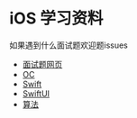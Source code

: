 # iOS 学习资料
如果遇到什么面试题欢迎题issues

-   <a href="./面试题网页.md"> 面试题网页 </a> 
-   <a href="./OC.md"> OC </a> 
-   <a href="./Swift.md"> Swift </a> 
-   <a href="./SwiftUI.md"> SwiftUI </a>
-   <a href="./算法.md"> 算法 </a>
